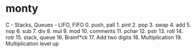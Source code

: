 # monty
C - Stacks, Queues - LIFO, FIFO
	0. push, pall
	1. pint
	2. pop
	3. swap
	4. add
	5. nop
	6. sub
	7. div
	8. mul
	9. mod
	10. comments
	11. pchar
	12. pstr
	13. rotl
	14. rotr
	15. stack, queue
	16. Brainf*ck
	17. Add two digits
	18. Multiplication
	19. Multiplication level up
